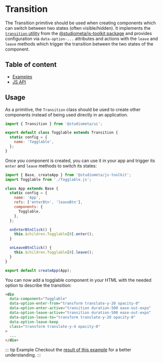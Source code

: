 # Transition <Badges :texts="badges" />

<script setup>
  import pkg from '@studiometa/ui/primitives/Transition/package.json';

  const badges = [`v${pkg.version}`, 'JS'];
</script>

The Transition primitive should be used when creating components which can switch between two states (often visible/hidden). It implements the [`transition` utility](https://js-toolkit.studiometa.dev/utils/css/transition.html) from the [@studiometa/js-toolkit package](https://js-toolkit.studiometa.dev) and provides configuration via `data-option-...` attributes and actions with the `leave` and `leave` methods which trigger the transition between the two states of the component.

## Table of content

- [Examples](./examples)
- [JS API](./js-api)

## Usage

As a primitive, the `Transition` class should be used to create other components instead of being used directly in an application.

```js
import { Transition } from '@studiometa/ui';

export default class Togglable extends Transition {
  static config = {
    name: 'Togglable',
  };
}
```

Once you component is created, you can use it in your app and trigger its `enter` and `leave` methods to switch its states:

```js {2,10,13-15,17-19}
import { Base, createApp } from '@studiometa/js-toolkit';
import Togglable from './Togglable.js';

class App extends Base {
  static config = {
    name: 'App',
    refs: ['enterBtn', 'leaveBtn'],
    components: {
      Togglable,
    },
  };

  onEnterBtnClick() {
    this.$children.Togglable[0].enter();
  }

  onLeaveBtnClick() {
    this.$children.Togglable[0].leave();
  }
}

export default createApp(App);
```

You can now add a togglable component in your HTML with the needed option to describe the transition:

```html
<div
  data-component="Togglable"
  data-option-enter-from="transform translate-y-20 opacity-0"
  data-option-enter-active="transition duration-500 ease-out-expo"
  data-option-leave-active="transition duration-500 ease-out-expo"
  data-option-leave-to="transform translate-y-20 opacity-0"
  data-option-leave-keep
  class="transform translate-y-4 opacity-0"
>
  ...
</div>
```

::: tip Example
Checkout the [result of this example](./examples#togglable) for a better understanding.
:::

